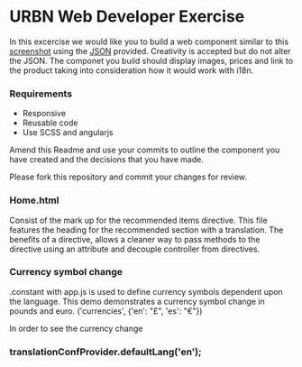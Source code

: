 # URBN Web Developer Exercise

In this excercise we would like you to build a web component similar to this [screenshot](recommendation_screenshot.png) using the [JSON](data/recommendations.json) provided. Creativity is accepted but do not alter the JSON. The componet you build should display images, prices and link to the product taking into consideration how it would work with i18n.

### Requirements
* Responsive
* Reusable code
* Use SCSS and angularjs

Amend this Readme and use your commits to outline the component you have created and the decisions that you have made.

Please fork this repository and commit your changes for review.


### Home.html 

Consist of the mark up for the recommended items directive. This file features the heading for the recommended section with a translation. The benefits of a directive, allows a cleaner way to pass methods to the directive using an attribute and decouple controller from directives. 


### Currency symbol change

.constant with app.js is used to define currency symbols dependent upon the language. This demo demonstrates a currency symbol change in pounds and euro. ('currencies', {'en': "£", 'es': "€"})

In order to see the currency change 
### translationConfProvider.defaultLang('en');
